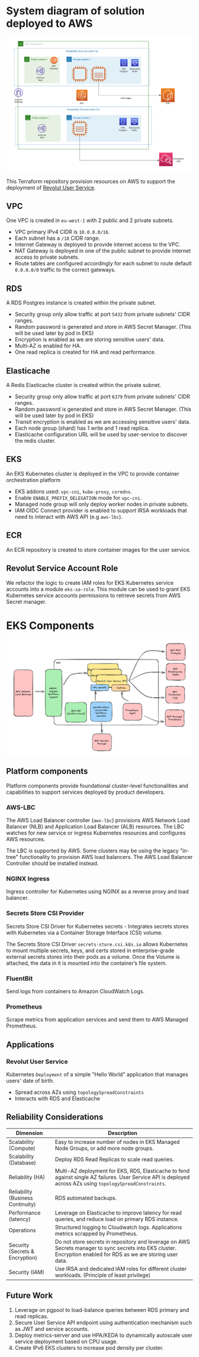 # System diagram of solution deployed to AWS

![Architecture](./architecture.png)

This Terraform repository provision resources on AWS to support the deployment of [Revolut User Service](https://github.com/awhdesmond/revolut-user-service).

## VPC

One VPC is created in `eu-west-1` with 2 public and 2 private subnets.

* VPC primary IPv4 CIDR is `10.0.0.0/16`.
* Each subnet has a `/18` CIDR range.
* Internet Gateway is deployed to provide internet access to the VPC.
* NAT Gateway is deployed in one of the public subnet to provide internet access to private subnets.
* Route tables are configured accordingly for each subnet to route default `0.0.0.0/0` traffic to the correct gateways.

## RDS

A RDS Postgres instance is created within the private subnet.

* Security group only allow traffic at port `5432` from private subnets' CIDR ranges.
* Random password is generated and store in AWS Secret Manager. (This will be used later by pod in EKS)
* Encryption is enabled as we are storing sensitive users' data.
* Multi-AZ is enabled for HA.
* One read replica is created for HA and read performance.

## Elasticache

A Redis Elasticache cluster is created within the private subnet.
* Security group only allow traffic at port `6379` from private subnets' CIDR ranges.
* Random password is generated and store in AWS Secret Manager. (This will be used later by pod in EKS)
* Transit encryption is enabled as we are accessing sensitive users' data.
* Each node group (shard) has 1 write and 1 read replica.
* Elasticache configuration URL will be used by user-service to discover the redis cluster.

## EKS

An EKS Kubernetes cluster is deployed in the VPC to provide container orchestration platform

* EKS addons used: `vpc-cni`, `kube-proxy`, `coredns`.
* Enable `ENABLE_PREFIX_DELEGATION` mode for `vpc-cni`.
* Managed node group will only deploy worker nodes in private subnets.
* IAM OIDC Connect provider is enabled to support IRSA workloads that need to interact with AWS API (e.g `aws-lbc`).

## ECR

An ECR repository is created to store container images for the user service.

## Revolut Service Account Role

We refactor the logic to create IAM roles for EKS Kubernetes service accounts into a module `eks-sa-role`. This module can be used to grant EKS Kubernetes service accounts permissions
to retrieve secrets from AWS Secret manager.

# EKS Components

![EKS](./eks.png)

## Platform components

Platform components provide foundational cluster-level functionalities and capabilities to support services deployed by product developers.

### AWS-LBC

The AWS Load Balancer controller (`aws-lbc`) provisions AWS Network Load Balancer (NLB) and Application Load Balancer (ALB) resources. The LBC watches for new service or ingress Kubernetes resources and configures AWS resources.

The LBC is supported by AWS. Some clusters may be using the legacy "in-tree" functionality to provision AWS load balancers. The AWS Load Balancer Controller should be installed instead.

### NGINX Ingress

Ingress controller for Kubernetes using NGINX as a reverse proxy and load balancer.

### Secrets Store CSI Provider

Secrets Store CSI Driver for Kubernetes secrets - Integrates secrets stores with Kubernetes via a Container Storage Interface (CSI) volume.

The Secrets Store CSI Driver `secrets-store.csi.k8s.io` allows Kubernetes to mount multiple secrets, keys, and certs stored in enterprise-grade external secrets stores into their pods as a volume. Once the Volume is attached, the data in it is mounted into the container’s file system.

### FluentBit

Send logs from containers to Amazon CloudWatch Logs.

### Prometheus

Scrape metrics from application services and send them to AWS Managed Prometheus.

## Applications

### Revolut User Service

Kubernetes `Deployment` of a simple "Hello World" application that manages users' date of birth.

* Spread across AZs using `topologySpreadConstraints`
* Interacts with RDS and Elasticache

## Reliability Considerations

| Dimension                         | Description                                                                                                                                                      |
| --------------------------------- | ---------------------------------------------------------------------------------------------------------------------------------------------------------------- |
| Scalability (Compute)             | Easy to increase number of nodes in EKS Managed Node Groups, or add more node groups.                                                                            |
| Scalability (Database)            | Deploy RDS Read Replicas to scale read queries.                                                                                                                  |
| Reliability (HA)                  | Multi-AZ deployment for EKS, RDS, Elasticache  to fend against single AZ failures. User Service API is deployed across AZs using `topologySpreadConstraints`.    |
| Reliability (Business Continuity) | RDS automated backups.                                                                                                                                           |
| Performance (latency)             | Leverage on Elasticache to improve latency for read queries, and reduce load on primary RDS instance.                                                            |
| Operations                        | Structured logging to Cloudwatch logs. Applications metrics scrapped by Prometheus.                                                                              |
| Security (Secrets & Encryption)   | Do not store secrets in repository and leverage on AWS Secrets manager to sync secrets into EKS cluster. Encryption enabled for RDS as we are storing user data. |
| Security (IAM)                    | Use IRSA and dedicated IAM roles for different cluster workloads. (Principle of least privilege)                                                                 |


## Future Work

1. Leverage on pgpool to load-balance queries between RDS primary and read replicas.
2. Secure User Service API endpoint using authentication mechanism such as JWT and service accounts.
3. Deploy metrics-server and use HPA/KEDA to dynamically autoscale user service deployment based on CPU usage.
4. Create IPv6 EKS clusters to increase pod density per cluster.
